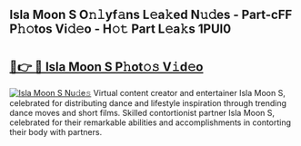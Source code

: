 ## Isla Moon S O𝚗𝚕yf𝚊ns L𝚎a𝚔ed N𝚞𝚍es - Part-cFF P𝚑𝚘tos Vi𝚍𝚎o - H𝚘𝚝 Part L𝚎a𝚔s 1PUl0

# <h2><a href="http://kf6cc1.oniu.top/?m=Isla+Moon+S">🔗👉 🔴 Isla Moon S P𝚑ot𝚘𝚜 V𝚒d𝚎o</a></h2>

[![Isla Moon S Nu𝚍e𝚜](https://i.imgur.com/0qMVB7G.gif)](http://kf6cc1.oniu.top/?m=Isla+Moon+S)
Virtual content creator and entertainer Isla Moon S, celebrated for distributing dance and lifestyle inspiration through trending dance moves and short films. Skilled contortionist partner Isla Moon S, celebrated for their remarkable abilities and accomplishments in contorting their body with partners.  
